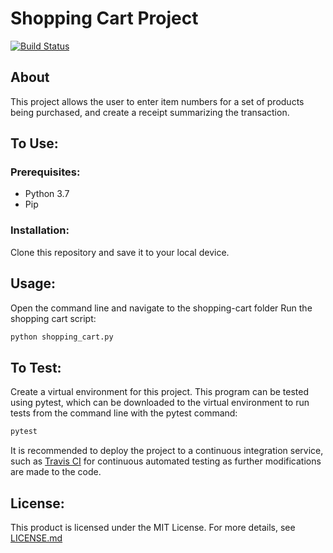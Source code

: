 # Shopping Cart Project
[![Build Status](https://travis-ci.org/megc1/shopping-cart.svg?branch=master)](https://travis-ci.org/megc1/shopping-cart)

## About
This project allows the user to enter item numbers for a set of products being purchased, and create a receipt summarizing the transaction.

## To Use:

### Prerequisites:
* Python 3.7
* Pip

### Installation:

Clone this repository and save it to your local device. 

## Usage:
Open the command line and navigate to the shopping-cart folder
Run the shopping cart script:
```sh
python shopping_cart.py
```

## To Test:
Create a virtual environment for this project. 
This program can be tested using pytest, which can be downloaded to the virtual environment to run tests from the command line with the pytest command: 
```sh
pytest 
```
It is recommended to deploy the project to a continuous integration service, such as [Travis CI](https://travis-ci.org/) for continuous automated testing as further modifications are made to the code. 

## License:

This product is licensed under the MIT License. For more details, see [LICENSE.md](LICENSE.md)